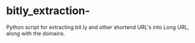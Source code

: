 # bitly_extraction-
Python script for extracting bit.ly and other shortend URL's into Long URL, along with the domains. 
